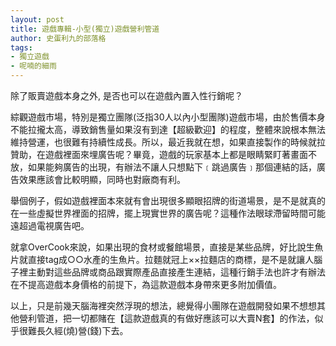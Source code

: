 ```yaml
---
layout: post
title: 遊戲專輯-小型(獨立)遊戲營利管道
author: 史蛋利九的部落格
tags:
- 獨立遊戲
- 呢喃的細雨
---
```


除了販賣遊戲本身之外, 是否也可以在遊戲內置入性行銷呢？

綜觀遊戲市場，特別是獨立團隊(泛指30人以內小型團隊)遊戲市場，由於售價本身不能拉攏太高，導致銷售量如果沒有到達【超級歡迎】的程度，整體來說根本無法維持營運，也很難有持續性成長。所以，最近我就在想，如果直接製作的時候就拉贊助，在遊戲裡面來埋廣告呢？畢竟，遊戲的玩家基本上都是眼睛緊盯著畫面不放，如果能夠廣告的出現，有辦法不讓人只想點下﹝跳過廣告﹞那個連結的話，廣告效果應該會比較明顯，同時也對廠商有利。

舉個例子，假如遊戲裡面本來就有會出現很多顯眼招牌的街道場景，是不是就真的在一些虛擬世界裡面的招牌，擺上現實世界的廣告呢？這種作法眼球滯留時間可能遠超過電視廣告吧。

就拿OverCook來說，如果出現的食材或餐館場景，直接是某些品牌，好比說生魚片就直接tag成○○水產的生魚片。拉麵就冠上××拉麵店的商標，是不是就讓人腦子裡主動對這些品牌或商品跟實際產品直接產生連結，這種行銷手法也許才有辦法在不提高遊戲本身價格的前提下，為這款遊戲本身帶來更多附加價值。

以上，只是前幾天腦海裡突然浮現的想法，總覺得小團隊在遊戲開發如果不想想其他營利管道，把一切都賭在【這款遊戲真的有做好應該可以大賣N套】的作法，似乎很難長久經(燒)營(錢)下去。
